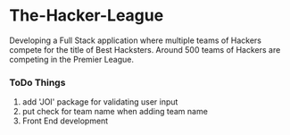 # The-Hacker-League
Developing a Full Stack application where multiple teams of Hackers compete for the title of Best Hacksters.  Around 500 teams of Hackers are competing in the Premier League.


### ToDo Things

1. add 'JOI' package for validating user input
2. put check for team name when adding team name
3. Front End development
